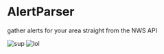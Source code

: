 # AlertParser
 gather alerts for your area straight from the NWS API
 
 
 
![sup](https://raw.githubusercontent.com/spikeyscout/AlertParser/main/img/1.png)
![lol](https://raw.githubusercontent.com/spikeyscout/AlertParser/main/img/2.png)

